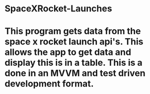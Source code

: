 # SpaceXRocket-Launches
# This program gets data from the space x rocket launch api's. This allows the app to get data and display this is in a table. This is a done in an MVVM and test driven development format.
